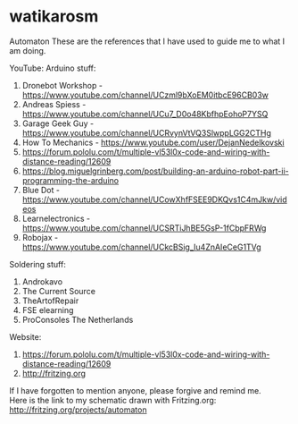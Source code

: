 # watikarosm
Automaton
These are the references that I have used to guide me to what I am doing.

YouTube:
  Arduino stuff:
  1. Dronebot Workshop - https://www.youtube.com/channel/UCzml9bXoEM0itbcE96CB03w
  2. Andreas Spiess - https://www.youtube.com/channel/UCu7_D0o48KbfhpEohoP7YSQ
  3. Garage Geek Guy - https://www.youtube.com/channel/UCRvynVtVQ3SlwppLGG2CTHg
  4. How To Mechanics - https://www.youtube.com/user/DejanNedelkovski
  5. https://forum.pololu.com/t/multiple-vl53l0x-code-and-wiring-with-distance-reading/12609
  6. https://blog.miguelgrinberg.com/post/building-an-arduino-robot-part-ii-programming-the-arduino
  7. Blue Dot - https://www.youtube.com/channel/UCowXhfFSEE9DKQvs1C4mJkw/videos
  8. Learnelectronics - https://www.youtube.com/channel/UCSRTiJhBE5GsP-1fCbpFRWg
  9. Robojax - https://www.youtube.com/channel/UCkcBSig_Iu4ZnAIeCeG1TVg

  Soldering stuff:
  1. Androkavo
  2. The Current Source
  3. TheArtofRepair
  4. FSE elearning
  5. ProConsoles The Netherlands

Website:
1. https://forum.pololu.com/t/multiple-vl53l0x-code-and-wiring-with-distance-reading/12609
2. http://fritzing.org

If I have forgotten to mention anyone, please forgive and remind me.  
Here is the link to my schematic drawn with Fritzing.org: http://fritzing.org/projects/automaton

